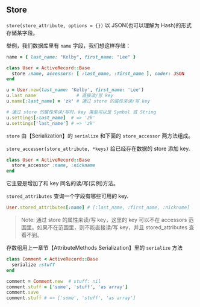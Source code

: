 ## Store

`store(store_attribute, options = {})` 以 JSON\(也可以理解为 Hash\)的形式存储某字段。

举例，我们数据库里有 `name` 字段，我们想这样存储：

```ruby
name = { last_name: "Kelby", first_name: "Lee" }
```

```ruby
class User < ActiveRecord::Base
  store :name, accessors: [ :last_name, :first_name ], coder: JSON
end

u = User.new(last_name: 'Kelby', first_name: 'Lee')
u.last_name               # 直接读/写 key
u.name[:last_name] = 'zk' # 通过 store 的属性来读/写 key

# 通过 store 的属性来读/写时，key 类型可以是 Symbol 或 String
u.settings[:last_name]  # => 'zk'
u.settings['last_name'] # => 'zk'
```

`store` 由【Serialization】的 `serialize` 和下面的 `store_accessor` 两方法组成。

`store_accessor(store_attribute, *keys)` 给已经存在数据的 store 添加 key.

```ruby
class User < ActiveRecord::Base
  store_accessor :name, :nickname
end
```

它主要是增加了和 key 同名的读/写\(实例\)方法。

`stored_attributes` 查询一个字段有哪些可用的 key.

```ruby
User.stored_attributes[:name] # [:last_name, :first_name, :nickname]
```

> Note: 通过 store 的属性来读/写 key，这里的 key 可以不在 accessors 范围里。如果不在范围里，则不能直接读/写 key，并且 stored\_attributes 查看不到。

存数组用上一章节【AttributeMethods Serialization】里的 `serialize` 方法

```ruby
class Comment < ActiveRecord::Base
  serialize :stuff
end

comment = Comment.new  # stuff: nil
comment.stuff = ['some', 'stuff', 'as array']
comment.save
comment.stuff # => ['some', 'stuff', 'as array']
```



